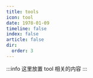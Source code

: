 ```yaml
---
title: tools
icon: tool
date: 1978-01-09
timeline: false
index: false
article: false
dir:
  order: 3
---
```


:::info
这里放置 tool 相关的内容
:::

<AutoCatalog />
